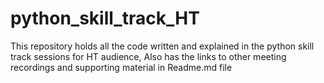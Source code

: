 # python_skill_track_HT
This repository holds all the code written and explained in the python skill track sessions for HT audience, Also has the links to other meeting recordings and supporting material in Readme.md file
